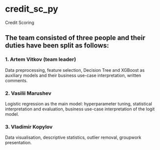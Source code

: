 # credit_sc_py
Credit Scoring

## The team consisted of three people and their duties have been split as follows:

### 1. Artem Vitkov (team leader)
Data preprocessing, feature selection, Decision Tree and XGBoost as auxiliary models and their business use-case interpretation, written comments.

### 2. Vasilii Marushev
Logistic regression as the main model: hyperparameter tuning, statistical interpretation and evaluation, business use-case interpretation of the logit model.

### 3. Vladimir Kopylov
Data visualisation, descriptive statistics, outlier removal, groupwork presentation.


   
